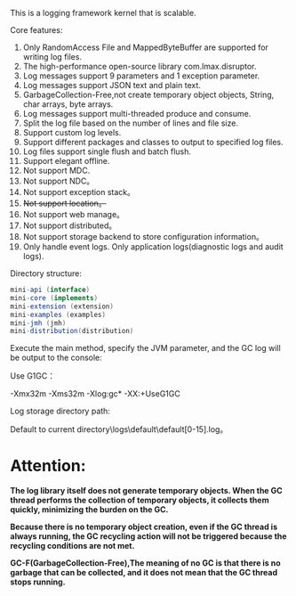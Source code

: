 This is a logging framework kernel that is scalable.

Core features:

01. Only RandomAccess File and MappedByteBuffer are supported for writing log files.
02. The high-performance open-source library com.lmax.disruptor.
03. Log messages support 9 parameters and 1 exception parameter.
04. Log messages support JSON text and plain text.
05. GarbageCollection-Free,not create temporary object objects, String, char arrays, byte arrays.
06. Log messages support multi-threaded produce and consume.
07. Split the log file based on the number of lines and file size.
08. Support custom log levels.
09. Support different packages and classes to output to specified log files.
10. Log files support single flush and batch flush.
11. Support elegant offline.
12. Not support MDC.
13. Not support NDC。
14. Not support exception stack。
15. ~~Not support location。~~
16. Not support web manage。
17. Not support distributed。
18. Not support storage backend to store configuration information。
19. Only handle event logs. Only application logs(diagnostic logs and audit logs).

Directory structure:

```java
mini-api (interface)
mini-core (implements)
mini-extension (extension)
mini-examples (examples)
mini-jmh (jmh)
mini-distribution(distribution)
```

Execute the main method, specify the JVM parameter, and the GC log will be output to the console:

Use G1GC：

-Xmx32m -Xms32m -Xlog:gc* -XX:+UseG1GC

Log storage directory path:

Default to current directory\logs\default\default[0-15].log。

# **Attention:**

**The log library itself does not generate temporary objects. When the GC thread performs the collection of temporary objects, it collects them quickly, minimizing the burden on the GC.**

**Because there is no temporary object creation, even if the GC thread is always running, the GC recycling action will not be triggered because the recycling conditions are not met.**

**GC-F(GarbageCollection-Free),The meaning of no GC is that there is no garbage that can be collected, and it does not mean that the GC thread stops running.**
